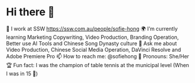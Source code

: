# Hi there 👋

🚀 I work at SSW https://ssw.com.au/people/sofie-hong
🌍 I’m currently learning Marketing Copywriting, Video Production, Branding Operation, Better use AI Tools and Chinese Song Dynasty culture
💭 Ask me about Video Production, Chinese Social Media Operation, DaVinci Resolve and Adobe Premiere Pro
📫 How to reach me: @sofiehong
🔮 Pronouns: She/Her
🏆 Fun fact: I was the champion of table tennis at the municipal level  (When I was in 15 🤣)
